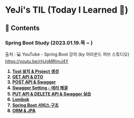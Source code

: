 # YeJi's TIL (Today I Learned 📝)

## 👀 Contents
### Spring Boot Study (2023.01.19.목 ~ )
출처 : 💻 YouTube - Spring Boot 강의 (by 어라운드 허브 스튜디오) https://youtu.be/rHJgMRimJ4Y     
<b> 
1. [Tool 설치 & Project 생성](https://github.com/YeJi222/TIL/blob/main/SpringBoot/setting.md)  
2. [GET API & DTO](https://github.com/YeJi222/TIL/blob/main/SpringBoot/getAPI_DTO.md)  
3. [POST API & Swagger](https://github.com/YeJi222/TIL/blob/main/SpringBoot/postAPI_Swagger.md)  
4. [Swagger Setting - 에러 해결](https://github.com/YeJi222/TIL/blob/main/SpringBoot/swaggerSetting.md)  
5. [PUT API & DELETE API & Swagger 실습](https://github.com/YeJi222/TIL/tree/main/SpringBoot/putAPI_deleteAPI.md)   
6. [Lombok](https://github.com/YeJi222/TIL/blob/main/SpringBoot/lombok.md)  
7. [Spring Boot 서비스 구조](https://github.com/YeJi222/TIL/blob/main/SpringBoot/serviceStructure.md)   
8. [ORM & JPA](https://github.com/YeJi222/TIL/blob/main/SpringBoot/ORM_JPA.md)   
  
</b>
